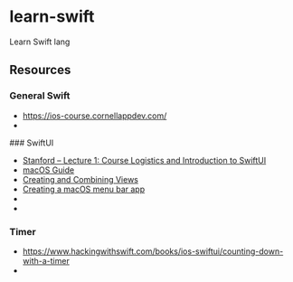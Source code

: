 # learn-swift
Learn Swift lang

## Resources

### General Swift

- https://ios-course.cornellappdev.com/
- 

### SwiftUI

- [Stanford – Lecture 1: Course Logistics and Introduction to SwiftUI](https://www.youtube.com/watch?v=jbtqIBpUG7g)
- [macOS Guide](https://developer.apple.com/tutorials/swiftui/creating-a-macos-app)
- [Creating and Combining Views](https://developer.apple.com/tutorials/swiftui/creating-and-combining-views)
- [Creating a macOS menu bar app](https://www.anaghsharma.com/blog/macos-menu-bar-app-with-swiftui/)
- 
- 
### Timer

- https://www.hackingwithswift.com/books/ios-swiftui/counting-down-with-a-timer
- 
